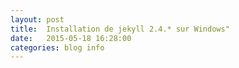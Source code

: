 ```yaml
---
layout: post
title:  Installation de jekyll 2.4.* sur Windows"
date:   2015-05-18 16:28:00
categories: blog info
---
```





